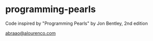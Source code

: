 programming-pearls
==================

Code inspired by "Programming Pearls" by Jon Bentley, 2nd edition

abraao@alourenco.com